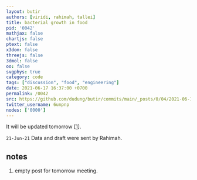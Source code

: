 ```yaml
---
layout: butir
authors: [viridi, rahimah, tallei]
title: bacterial growth in food
pid: '0042'
mathjax: false
chartjs: false
ptext: false
x3dom: false
threejs: false
3dmol: false
oo: false
svgphys: true
category: code
tags: ["discussion", "food", "engineering"]
date: 2021-06-17 16:37:00 +0700
permalink: /0042
src: https://github.com/dudung/butir/commits/main/_posts/0/04/2021-06-17-food-processing-model.md
twitter_username: 6unpnp
nodes: ['0000']
---
```

It will be updated tomorrow [[1](#r01)].

`21-Jun-21` Data and draft were sent by Rahimah.

## notes
1. <a name="r01"></a>empty post for tomorrow meeting.
